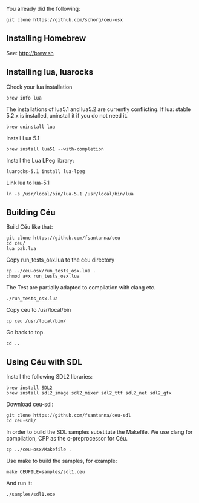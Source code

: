 You already did the following:

	git clone https://github.com/schorg/ceu-osx

## Installing Homebrew

See: http://brew.sh

## Installing lua, luarocks

Check your lua installation

	brew info lua

The installations of lua5.1 and lua5.2 are currently conflicting.
If lua: stable 5.2.x is installed, uninstall it if you do not need it.

	brew uninstall lua

Install Lua 5.1

	brew install lua51 --with-completion

Install the Lua LPeg library:

	luarocks-5.1 install lua-lpeg

Link lua to lua-5.1

	ln -s /usr/local/bin/lua-5.1 /usr/local/bin/lua


## Building Céu

Build Céu like that:

	git clone https://github.com/fsantanna/ceu
	cd ceu/
	lua pak.lua

Copy run_tests_osx.lua to the ceu directory

	cp ../ceu-osx/run_tests_osx.lua .
	chmod a+x run_tests_osx.lua

The Test are partially adapted to compilation with clang etc.

	./run_tests_osx.lua

Copy ceu to /usr/local/bin

	cp ceu /usr/local/bin/

Go back to top.

	cd ..

## Using Céu with SDL

Install the following SDL2 libraries:

	brew install SDL2
	brew install sdl2_image sdl2_mixer sdl2_ttf sdl2_net sdl2_gfx

Download ceu-sdl:

	git clone https://github.com/fsantanna/ceu-sdl
	cd ceu-sdl/

In order to build the SDL samples substitute the Makefile.
We use clang for compilation, CPP as the c-preprocessor for Céu.

	cp ../ceu-osx/Makefile .

Use make to build the samples, for example:

	make CEUFILE=samples/sdl1.ceu

And run it:

	./samples/sdl1.exe

